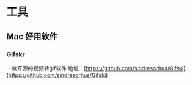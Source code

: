 # 工具
## Mac 好用软件
### Gifskr 
一款开源的视频转gif软件
地址：[https://github.com/sindresorhus/Gifski](https://github.com/sindresorhus/Gifski)


